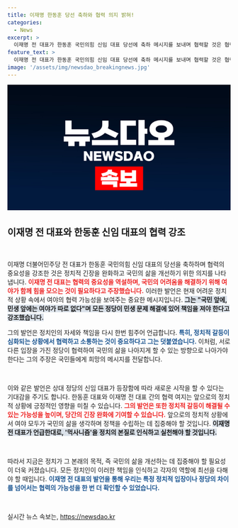 ```yaml
---
title: 이재명 한동훈 당선 축하와 협력 의지 밝혀!
categories:
  - News
excerpt: >
  이재명 전 대표가 한동훈 국민의힘 신임 대표 당선에 축하 메시지를 보내며 협력할 것은 협력할 것이라고 밝혔습니다. 그는 양당 간 협력을 통해 국민의 먹고사는 문제를 해결해야 한다고 강조했습니다.
feature_text: >
  이재명 전 대표가 한동훈 국민의힘 신임 대표 당선에 축하 메시지를 보내며 협력할 것은 협력할 것이라고 밝혔습니다. 그는 양당 간 협력을 통해 국민의 먹고사는 문제를 해결해야 한다고 강조했습니다.
image: '/assets/img/newsdao_breakingnews.jpg'
---
```


<p><img src="/assets/img/newsdao_breakingnews.jpg" alt="pcversion 속보" /></p>

<h2 data-ke-size="size26">이재명 전 대표와 한동훈 신임 대표의 협력 강조</h2>

<p data-ke-size="size16">&nbsp;</p>

<p>이재명 더불어민주당 전 대표가 한동훈 국민의힘 신임 대표의 당선을 축하하며 협력의 중요성을 강조한 것은 정치적 긴장을 완화하고 국민의 삶을 개선하기 위한 의지를 나타냅니다. <b><span style="color: #ee2323;">이재명 전 대표는 협력의 중요성을 역설하며, 국민의 어려움을 해결하기 위해 여야가 함께 힘을 모으는 것이 필요하다고 주장했습니다.</span></b> 이러한 발언은 현재 어려운 정치적 상황 속에서 여야의 협력 가능성을 보여주는 중요한 메시지입니다. <b><span style="background-color: #21538527;">그는 "국민 앞에, 민생 앞에는 여야가 따로 없다"며 모든 정당이 민생 문제 해결에 있어 책임을 져야 한다고 강조했습니다.</span></b> </p>

<p>그의 발언은 정치인의 자세와 책임을 다시 한번 힘주어 언급합니다. <b><span style="color: #1a5490;">특히, 정치적 갈등이 심화되는 상황에서 협력하고 소통하는 것이 중요하다고 그는 덧붙였습니다.</span></b> 이처럼, 서로 다른 입장을 가진 정당이 협력하여 국민의 삶을 나아지게 할 수 있는 방향으로 나아가야 한다는 그의 주장은 국민들에게 희망의 메시지를 전달합니다.</p>

<p data-ke-size="size16">&nbsp;</p>

<p>이와 같은 발언은 상대 정당의 신임 대표가 등장함에 따라 새로운 시작을 할 수 있다는 기대감을 주기도 합니다. 한동훈 대표와 이재명 전 대표 간의 협력 여지는 앞으로의 정치적 상황에 긍정적인 영향을 미칠 수 있습니다. <b><span style="color: #ee2323;">그의 발언은 또한 정치적 갈등이 해결될 수 있는 가능성을 높이며, 당간의 긴장 완화에 기여할 수 있습니다.</span></b> 앞으로의 정치적 상황에서 여야 모두가 국민의 삶을 생각하며 정책을 수립하는 데 집중해야 할 것입니다. <b><span style="background-color: #21538527;">이재명 전 대표가 언급한대로, '먹사니즘'을 정치의 본질로 인식하고 실천해야 할 것입니다.</span></b> </p>

<p data-ke-size="size16">&nbsp;</p>

<p>따라서 지금은 정치가 그 본래의 목적, 즉 국민의 삶을 개선하는 데 집중해야 할 필요성이 더욱 커졌습니다. 모든 정치인이 이러한 책임을 인식하고 각자의 역할에 최선을 다해야 할 때입니다. <b><span style="color: #1a5490;">이재명 전 대표의 발언을 통해 우리는 특정 정치적 입장이나 정당의 차이를 넘어서는 협력의 가능성을 한 번 더 확인할 수 있었습니다.</span></b> </p>

<p data-ke-size="size16">&nbsp;</p>
실시간 뉴스 속보는, <a href="https://newsdao.kr" rel="dofollow">https://newsdao.kr</a>



